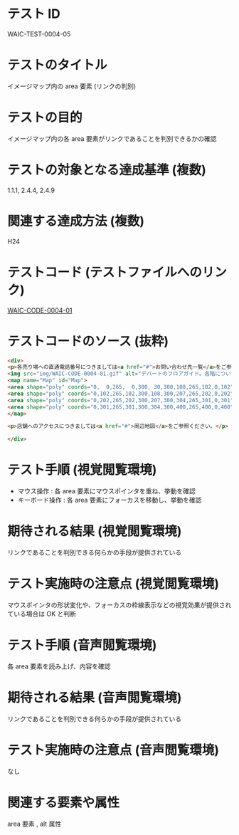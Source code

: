 # テスト ID

WAIC-TEST-0004-05

# テストのタイトル

イメージマップ内の area 要素 (リンクの判別)

# テストの目的

イメージマップ内の各 area 要素がリンクであることを判別できるかの確認

# テストの対象となる達成基準 (複数)

1.1.1, 2.4.4, 2.4.9

# 関連する達成方法 (複数)

H24

# テストコード (テストファイルへのリンク)

[WAIC-CODE-0004-01](https://waic.github.io/as_test/WAIC-CODE/WAIC-CODE-0004-01.html)

# テストコードのソース (抜粋)

```html
<div>
<p>各売り場への直通電話番号につきましては<a href="#">お問い合わせ先一覧</a>をご参照ください。</p>
<img src="img/WAIC-CODE-0004-01.gif" alt="デパートのフロアガイド。各階について詳しくお知りになりたい場合は各階をクリックしてください。" width="300" height="400" usemap="#Map">
<map name="Map" id="Map">
<area shape="poly" coords="0,  0,265,  0,300, 30,300,108,265,102,0,102" href="WAIC-CODE-0004-01-ref4.html" alt="4F雑貨 書籍">
<area shape="poly" coords="0,102,265,102,300,108,300,207,265,202,0,202" href="WAIC-CODE-0004-01-ref3.html" alt="3F衣料品">
<area shape="poly" coords="0,202,265,202,300,207,300,304,265,301,0,301" href="WAIC-CODE-0004-01-ref2.html" alt="2Fお菓子 その他食品">
<area shape="poly" coords="0,301,265,301,300,304,300,400,265,400,0,400" href="WAIC-CODE-0004-01-ref1.html" alt="1F生鮮食品">
</map>

<p>店舗へのアクセスにつきましては<a href="#">周辺地図</a>をご参照ください。</p>

</div>

```

# テスト手順 (視覚閲覧環境)

- マウス操作 : 各 area 要素にマウスポインタを重ね、挙動を確認
- キーボード操作 : 各 area 要素にフォーカスを移動し、挙動を確認

# 期待される結果 (視覚閲覧環境)

リンクであることを判別できる何らかの手段が提供されている

# テスト実施時の注意点 (視覚閲覧環境)

マウスポインタの形状変化や、フォーカスの枠線表示などの視覚効果が提供されている場合は OK と判断

# テスト手順 (音声閲覧環境)

各 area 要素を読み上げ、内容を確認

# 期待される結果 (音声閲覧環境)

リンクであることを判別できる何らかの手段が提供されている

# テスト実施時の注意点 (音声閲覧環境)

なし

# 関連する要素や属性

area 要素 , alt 属性
